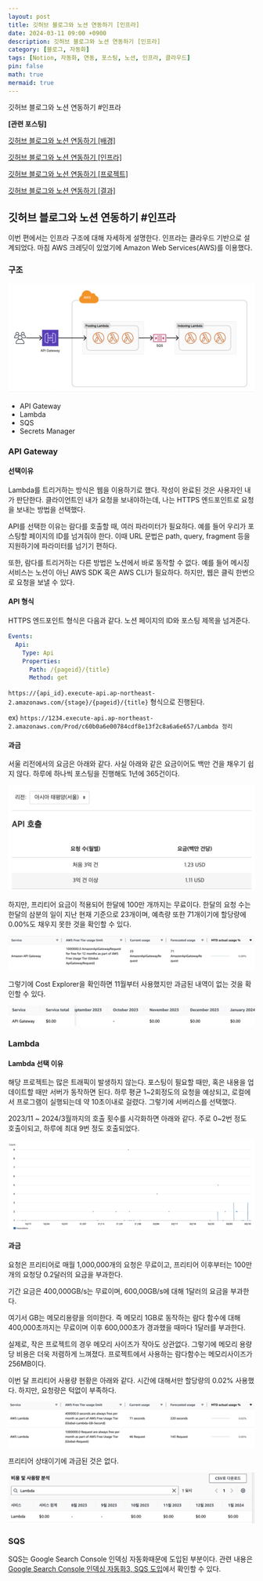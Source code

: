 ```yaml
---
layout: post
title: 깃허브 블로그와 노션 연동하기 [인프라]
date: 2024-03-11 09:00 +0900 
description: 깃허브 블로그와 노션 연동하기 [인프라]
category: [블로그, 자동화] 
tags: [Notion, 자동화, 연동, 포스팅, 노션, 인프라, 클라우드] 
pin: false
math: true
mermaid: true
---
```

깃허브 블로그와 노션 연동하기 #인프라
<!--more-->


**[관련 포스팅]**


[깃허브 블로그와 노션 연동하기 [배경]](https://www.handongbee.com/posts/%EA%B9%83%ED%97%88%EB%B8%8C-%EB%B8%94%EB%A1%9C%EA%B7%B8%EC%99%80-%EB%85%B8%EC%85%98-%EC%97%B0%EB%8F%99%ED%95%98%EA%B8%B0/)


[깃허브 블로그와 노션 연동하기 [인프라]](https://www.handongbee.com/posts/%EA%B9%83%ED%97%88%EB%B8%8C-%EB%B8%94%EB%A1%9C%EA%B7%B8%EC%99%80-%EB%85%B8%EC%85%98-%EC%97%B0%EB%8F%99%ED%95%98%EA%B8%B0-%EC%9D%B8%ED%94%84%EB%9D%BC/)


[깃허브 블로그와 노션 연동하기 [프로젝트]](https://www.handongbee.com/posts/%EA%B9%83%ED%97%88%EB%B8%8C-%EB%B8%94%EB%A1%9C%EA%B7%B8%EC%99%80-%EB%85%B8%EC%85%98-%EC%97%B0%EB%8F%99%ED%95%98%EA%B8%B0-%ED%94%84%EB%A1%9C%EC%A0%9D%ED%8A%B8/)


[깃허브 블로그와 노션 연동하기 [결과]](https://www.handongbee.com/posts/%EA%B9%83%ED%97%88%EB%B8%8C-%EB%B8%94%EB%A1%9C%EA%B7%B8%EC%99%80-%EB%85%B8%EC%85%98-%EC%97%B0%EB%8F%99%ED%95%98%EA%B8%B0-%EA%B2%B0%EA%B3%BC/)


## 깃허브 블로그와 노션 연동하기 #인프라


이번 편에서는 인프라 구조에 대해 자세하게 설명한다. 인프라는 클라우드 기반으로 설계되었다. 마침 AWS 크레딧이 있었기에 Amazon Web Services(AWS)를 이용했다. 


### 구조


![Untitled.png](/assets/img/post/깃허브%20블로그와%20노션%20연동하기%20[인프라]/1.png)

- API Gateway
- Lambda
- SQS
- Secrets Manager

### API Gateway


#### 선택이유


Lambda를 트리거하는 방식은 웹을 이용하기로 했다. 작성이 완료된 것은 사용자인 내가 판단한다. 클라이언트인 내가 요청을 보내야하는데, 나는 HTTPS 엔드포인트로 요청을 보내는 방법을 선택했다. 


API를 선택한 이유는 람다를 호출할 때, 여러 파라미터가 필요하다. 예를 들어 우리가 포스팅할 페이지의 ID를 넘겨줘야 한다. 이때 URL 문법은 path, query, fragment 등을 지원하기에 파라미터를 넘기기 편하다.


또한, 람다를 트리거하는 다른 방법은 노션에서 바로 동작할 수 없다. 예를 들어 메시징 서비스는 노션이 아닌 AWS SDK 혹은 AWS CLI가 필요하다. 하지만, 웹은 클릭 한번으로 요청을 보낼 수 있다.


#### API 형식


HTTPS 엔드포인트 형식은 다음과 같다. 노션 페이지의 ID와 포스팅 제목을 넘겨준다.


```yaml
Events:
  Api:
    Type: Api
    Properties:
      Path: /{pageid}/{title}
      Method: get
```


`https://{api_id}.execute-api.ap-northeast-2.amazonaws.com/{stage}/{pageid}/{title}` 형식으로 진행된다.


ex) `https://1234.execute-api.ap-northeast-2.amazonaws.com/Prod/c60b0a6e00784cdf8e13f2c8a6a6e657/Lambda 정리`


#### 과금


서울 리전에서의 요금은 아래와 같다. 사실 아래와 같은 요금이어도 백만 건을 채우기 쉽지 않다. 하루에 하나씩 포스팅을 진행해도 1년에 365건이다.


![Untitled.png](/assets/img/post/깃허브%20블로그와%20노션%20연동하기%20[인프라]/2.png)


하지만, 프리티어 요금이 적용되어 한달에 100만 개까지는 무료이다. 한달의 요청 수는 한달의 삼분의 일이 지난 현재 기준으로 23개이며, 예측량 또한 71개이기에 할당량에 0.00%도 채우지 못한 것을 확인할 수 있다. 


![Untitled.png](/assets/img/post/깃허브%20블로그와%20노션%20연동하기%20[인프라]/3.png)


그렇기에 Cost Explorer을 확인하면 11월부터 사용했지만 과금된 내역이 없는 것을 확인할 수 있다.


![Untitled.png](/assets/img/post/깃허브%20블로그와%20노션%20연동하기%20[인프라]/4.png)


### Lambda


#### Lambda 선택 이유


해당 프로젝트는 많은 트래픽이 발생하지 않는다. 포스팅이 필요할 때만, 혹은 내용을 업데이트할 때만 서버가 동작하면 된다. 하루 평균 1~2회정도의 요청을 예상되고, 로컬에서 프로그램이 실행되는데 약 10초이내로 걸렸다. 그렇기에 서버리스를 선택했다. 


2023/11 ~ 2024/3월까지의 호출 횟수를 시각화하면 아래와 같다. 주로 0~2번 정도 호출이되고, 하루에 최대 9번 정도 호출되었다. 


![Untitled.png](/assets/img/post/깃허브%20블로그와%20노션%20연동하기%20[인프라]/5.png)


#### 과금


요청은 프리티어로 매월 1,000,000개의 요청은 무료이고, 프리티어 이후부터는 100만개의 요청당 0.2달러의 요금을 부과한다. 


기간 요금은 400,000GB/s는 무료이며, 600,00GB/s에 대해 1달러의 요금을 부과한다. 


여기서 GB는 메모리용량을 의미한다. 즉 메모리 1GB로 동작하는 람다 함수에 대해 400,000초까지는 무료이며 이후 600,000초가 경과했을 때마다 1달러를 부과한다. 


실제로, 작은 프로젝트의 경우 메모리 사이즈가 작아도 상관없다. 그렇기에 메모리 용량 당 비용은 더욱 저렴하게 느껴졌다. 프로젝트에서 사용하는 람다함수는 메모리사이즈가 256MB이다.


이번 달 프리티어 사용량 현황은 아래와 같다. 시간에 대해서만 할당량의 0.02% 사용했다. 하지만, 요청량은 턱없이 부족하다.


![Untitled.png](/assets/img/post/깃허브%20블로그와%20노션%20연동하기%20[인프라]/6.png)


프리티어 상태이기에 과금된 것은 없다.


![Untitled.png](/assets/img/post/깃허브%20블로그와%20노션%20연동하기%20[인프라]/7.png)


### SQS


SQS는 Google Search Console 인덱싱 자동화때문에 도입된 부분이다. 관련 내용은 [Google Search Console 인덱싱 자동화3, SQS 도입](https://www.handongbee.com/posts/Search-Console-%EC%9D%B8%EB%8D%B1%EC%8B%B1%EC%9E%90%EB%8F%99%ED%99%943/)에서 확인할 수 있다.

